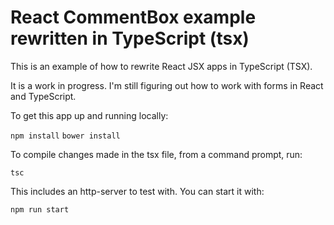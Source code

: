 # React CommentBox example rewritten in TypeScript (tsx)

This is an example of how to rewrite React JSX apps in TypeScript (TSX).

It is a work in progress.  I'm still figuring out how to work with forms in React and TypeScript.

To get this app up and running locally:

`npm install`
`bower install`

To compile changes made in the tsx file, from a command prompt, run:

`tsc`

This includes an http-server to test with.  You can start it with:

`npm run start`